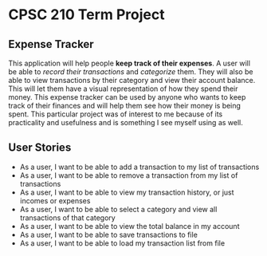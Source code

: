 # CPSC 210 Term Project

## Expense Tracker


This application will help people **keep track of their expenses**. A user will be able to *record their transactions*
and *categorize* them. They will also be able to view transactions by their category and view their account balance. 
This will let them have a visual representation of how they spend their money.
This expense tracker can be used by anyone who wants to keep track of their finances and will help them see how their money is being spent.
This particular project was of interest to me because of its practicality and usefulness and is something I see myself using as well.



## User Stories

- As a user, I want to be able to add a transaction to my list of transactions
- As a user, I want to be able to remove a transaction from my list of transactions
- As a user, I want to be able to view my transaction history, or just incomes or expenses
- As a user, I want to be able to select a category and view all transactions of that category
- As a user, I want to be able to view the total balance in my account
- As a user, I want to be able to save transactions to file
- As a user, I want to be able to load my transaction list from file
